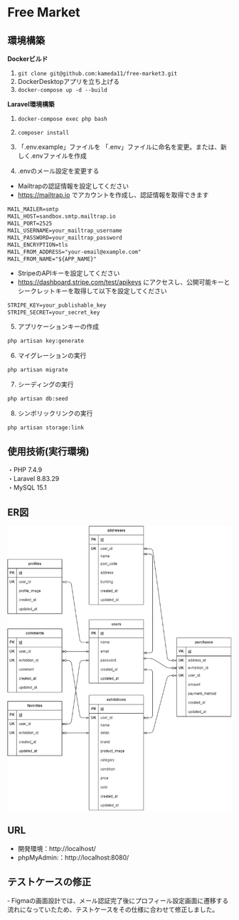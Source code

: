 # Free Market
## 環境構築
**Dockerビルド**
1. `git clone git@github.com:kameda11/free-market3.git`
2. DockerDesktopアプリを立ち上げる
3. `docker-compose up -d --build`


**Laravel環境構築**
1. `docker-compose exec php bash`

2. `composer install`

3. 「.env.example」ファイルを 「.env」ファイルに命名を変更。または、新しく.envファイルを作成

4. .envのメール設定を変更する
- Mailtrapの認証情報を設定してください</br>
- https://mailtrap.io でアカウントを作成し、認証情報を取得できます</br>
``` text
MAIL_MAILER=smtp
MAIL_HOST=sandbox.smtp.mailtrap.io
MAIL_PORT=2525
MAIL_USERNAME=your_mailtrap_username
MAIL_PASSWORD=your_mailtrap_password
MAIL_ENCRYPTION=tls
MAIL_FROM_ADDRESS="your-email@example.com"
MAIL_FROM_NAME="${APP_NAME}"
```
- StripeのAPIキーを設定してください</br>
- https://dashboard.stripe.com/test/apikeys にアクセスし、公開可能キーとシークレットキーを取得して以下を設定してください</br>
``` text
STRIPE_KEY=your_publishable_key
STRIPE_SECRET=your_secret_key
```

5. アプリケーションキーの作成
``` bash
php artisan key:generate
```

6. マイグレーションの実行
``` bash
php artisan migrate
```

7. シーディングの実行
``` bash
php artisan db:seed
```

8. シンボリックリンクの実行
``` bash
php artisan storage:link
```

## 使用技術(実行環境)
・PHP 7.4.9  </br>
・Laravel 8.83.29 </br>
・MySQL 15.1 </br>

## ER図
![alt](./freemarket.drawio.png)

## URL
- 開発環境：http://localhost/
- phpMyAdmin:：http://localhost:8080/

## テストケースの修正
‐ Figmaの画面設計では、メール認証完了後にプロフィール設定画面に遷移する流れになっていたため、テストケースをその仕様に合わせて修正しました。
